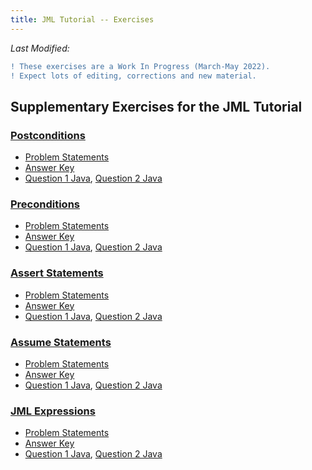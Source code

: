 ```yaml
---
title: JML Tutorial -- Exercises
---
```

<i>Last Modified: <script type="text/javascript"> document.write(new Date(document.lastModified).toUTCString())</script></i>

```diff
! These exercises are a Work In Progress (March-May 2022).
! Expect lots of editing, corrections and new material.
```

## Supplementary Exercises for the JML Tutorial

### [Postconditions](PostConEx.md)
+ [Problem Statements](PostConEx.md)
+ [Answer Key](PostConExKey.md) 
+ [Question 1 Java](PostconditionExample1.java), [Question 2 Java](PostconditionExample2.java)

### [Preconditions](PreConEx.md)
+ [Problem Statements](PreConEx.md)
+ [Answer Key](PreConExKey.md)
+ [Question 1 Java](PreconditionExample1.java), [Question 2 Java](PreconditionExample2.java)

### [Assert Statements](AssertEx.md)
+ [Problem Statements](AssertEx.md)
+ [Answer Key](AssertExKey.md)
+ [Question 1 Java](AssertExample1.java), [Question 2 Java](AssertExample2.java)

### [Assume Statements](AssumeEx.md)
+ [Problem Statements](AssumeEx.md)
+ [Answer Key](AssumeExKey.md)
+ [Question 1 Java](AssumeExample1.java), [Question 2 Java](AssumeExample2.java)

### [JML Expressions](JmlExprEx.md)
+ [Problem Statements](JmlExprEx.md)
+ [Answer Key](JmlExprExKey.md)
+ [Question 1 Java](JMLExprExample1.java), [Question 2 Java](JMLExprExample2.java)
